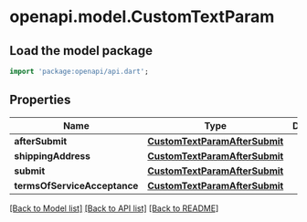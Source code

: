 # openapi.model.CustomTextParam

## Load the model package
```dart
import 'package:openapi/api.dart';
```

## Properties
Name | Type | Description | Notes
------------ | ------------- | ------------- | -------------
**afterSubmit** | [**CustomTextParamAfterSubmit**](CustomTextParamAfterSubmit.md) |  | [optional] 
**shippingAddress** | [**CustomTextParamAfterSubmit**](CustomTextParamAfterSubmit.md) |  | [optional] 
**submit** | [**CustomTextParamAfterSubmit**](CustomTextParamAfterSubmit.md) |  | [optional] 
**termsOfServiceAcceptance** | [**CustomTextParamAfterSubmit**](CustomTextParamAfterSubmit.md) |  | [optional] 

[[Back to Model list]](../README.md#documentation-for-models) [[Back to API list]](../README.md#documentation-for-api-endpoints) [[Back to README]](../README.md)


